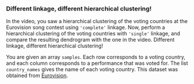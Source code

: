 ### Different linkage, different hierarchical clustering!

In the video, you saw a hierarchical clustering of the voting countries at the Eurovision song contest using `'complete'` linkage. Now, perform a hierarchical clustering of the voting countries with `'single'` linkage, and compare the resulting dendrogram with the one in the video. Different linkage, different hierarchical clustering!

You are given an array `samples`. Each row corresponds to a voting country, and each column corresponds to a performance that was voted for. The list `country_names` gives the name of each voting country. This dataset was obtained from [Eurovision](http://www.eurovision.tv/page/results).